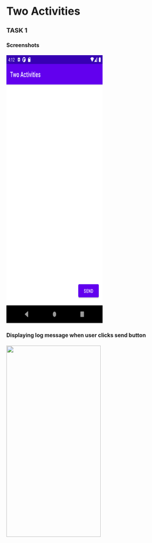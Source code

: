 Two Activities
======================
### TASK 1
#### Screenshots
<img height="700" width="50%" src="screenshots/task1_pic1.png">

#### Displaying log message when user clicks send button
<img height="500" width="70%" src="screenshots/task1_pic2.png">
